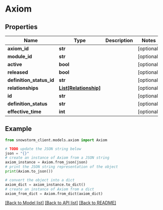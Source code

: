 # Axiom


## Properties

Name | Type | Description | Notes
------------ | ------------- | ------------- | -------------
**axiom_id** | **str** |  | [optional] 
**module_id** | **str** |  | [optional] 
**active** | **bool** |  | [optional] 
**released** | **bool** |  | [optional] 
**definition_status_id** | **str** |  | [optional] 
**relationships** | [**List[Relationship]**](Relationship.md) |  | [optional] 
**id** | **str** |  | [optional] 
**definition_status** | **str** |  | [optional] 
**effective_time** | **int** |  | [optional] 

## Example

```python
from snowstorm_client.models.axiom import Axiom

# TODO update the JSON string below
json = "{}"
# create an instance of Axiom from a JSON string
axiom_instance = Axiom.from_json(json)
# print the JSON string representation of the object
print(Axiom.to_json())

# convert the object into a dict
axiom_dict = axiom_instance.to_dict()
# create an instance of Axiom from a dict
axiom_from_dict = Axiom.from_dict(axiom_dict)
```
[[Back to Model list]](../README.md#documentation-for-models) [[Back to API list]](../README.md#documentation-for-api-endpoints) [[Back to README]](../README.md)


